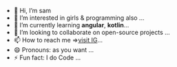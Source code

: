 - 👋 Hi, I’m sam
- 👀 I’m interested in girls & programming also ...
- 🌱 I’m currently learning <b>angular</b>, <b>kotlin</b>...
- 💞️ I’m looking to collaborate on open-source projects ...
- 📫 How to reach me =><a href="https://www.instagram.com/aka_director">visit IG</a>...
- 😄 Pronouns: as you want ...
- ⚡ Fun fact: I do Code ...

<!---
akasaam/akasaam is a ✨ special ✨ repository because its `README.md` (this file) appears on your GitHub profile.
You can click the Preview link to take a look at your changes.
--->
